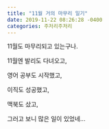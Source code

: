 ```yaml
---
title: "11월 거의 마무리 일기"
date: 2019-11-22 08:26:28 -0400
categories: 주저리주저리
---
```



11월도 마무리되고 있는구나.


11월엔 발리도 다녀오고,

영어 공부도 시작했고,

이직도 성공했고,

맥북도 샀고,

그러고 보니 많은 일이 있었네...



